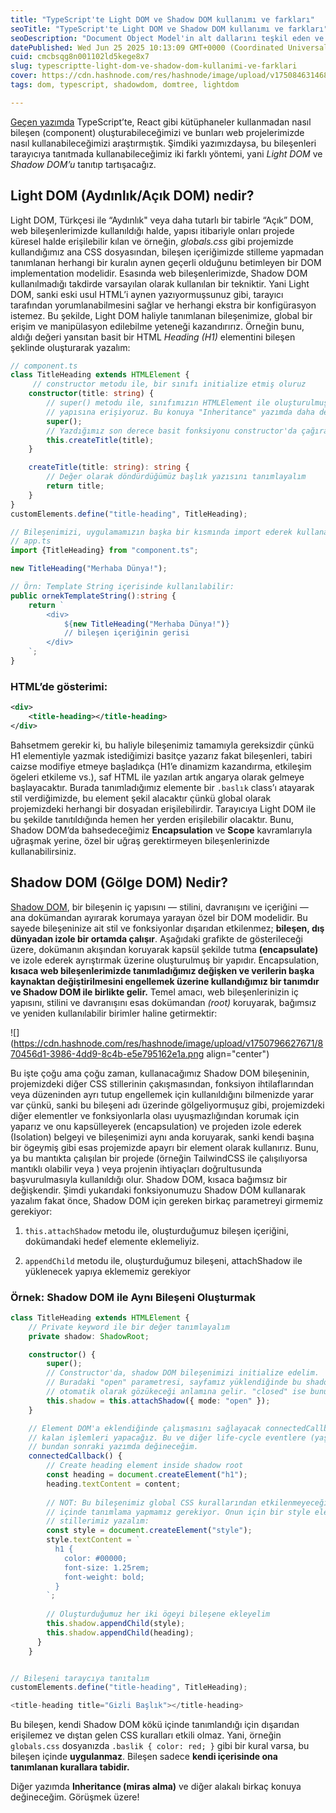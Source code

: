 ```yaml
---
title: "TypeScript'te Light DOM ve Shadow DOM kullanımı ve farkları"
seoTitle: "TypeScript'te Light DOM ve Shadow DOM kullanımı ve farkları"
seoDescription: "Document Object Model'in alt dallarını teşkil eden ve bileşenlerin uygulanmasıyla ilgili Light DOM ve Shadow DOM'un farklılıklarını tartışıyoruz."
datePublished: Wed Jun 25 2025 10:13:09 GMT+0000 (Coordinated Universal Time)
cuid: cmcbsqg8n001102ld5kege8x7
slug: typescriptte-light-dom-ve-shadow-dom-kullanimi-ve-farklari
cover: https://cdn.hashnode.com/res/hashnode/image/upload/v1750846314687/eac88c07-18b9-4f44-899a-14336342118c.png
tags: dom, typescript, shadowdom, domtree, lightdom

---
```


[Geçen yazımda](https://gokacinlar.hashnode.dev/typescript-ile-kutuphane-kullanmadan-class-based-component-sinif-tabanli-bilesen-olusturmak) TypeScript’te, React gibi kütüphaneler kullanmadan nasıl bileşen (component) oluşturabileceğimizi ve bunları web projelerimizde nasıl kullanabileceğimizi araştırmıştık. Şimdiki yazımızdaysa, bu bileşenleri tarayıcıya tanıtmada kullanabileceğimiz iki farklı yöntemi, yani *Light DOM* ve *Shadow DOM’u* tanıtıp tartışacağız.

## Light DOM (Aydınlık/Açık DOM) nedir?

Light DOM, Türkçesi ile “Aydınlık" veya daha tutarlı bir tabirle “Açık” DOM, web bileşenlerimizde kullanıldığı halde, yapısı itibariyle onları projede küresel halde erişilebilir kılan ve örneğin, *globals.css* gibi projemizde kullandığımız ana CSS dosyasından, bileşen içeriğimizde stilleme yapmadan tanımlanan herhangi bir kuralın aynen geçerli olduğunu betimleyen bir DOM implementation modelidir. Esasında web bileşenlerimizde, Shadow DOM kullanılmadığı takdirde varsayılan olarak kullanılan bir tekniktir. Yani Light DOM, sanki eski usul HTML’i aynen yazıyormuşsunuz gibi, tarayıcı tarafından yorumlanabilmesini sağlar ve herhangi ekstra bir konfigürasyon istemez. Bu şekilde, Light DOM haliyle tanımlanan bileşenimize, global bir erişim ve manipülasyon edilebilme yeteneği kazandırırız. Örneğin bunu, aldığı değeri yansıtan basit bir HTML *Heading (H1)* elementini bileşen şeklinde oluşturarak yazalım:

```typescript
// component.ts
class TitleHeading extends HTMLElement {
     // constructor metodu ile, bir sınıfı initialize etmiş oluruz
    constructor(title: string) {
        // super() metodu ile, sınıfımızın HTMLElement ile oluşturulmuş (extends'e dikkat edin)
        // yapısına erişiyoruz. Bu konuya "Inheritance" yazımda daha detaylı değineceğim
        super();
        // Yazdığımız son derece basit fonksiyonu constructor'da çağırarak initialize etmiş oluruz
        this.createTitle(title);
    }

    createTitle(title: string): string {
        // Değer olarak döndürdüğümüz başlık yazısını tanımlayalım
        return title;
    }
}
customElements.define("title-heading", TitleHeading);

// Bileşenimizi, uygulamamızın başka bir kısmında import ederek kullanabiliriz:
// app.ts
import {TitleHeading} from "component.ts";

new TitleHeading("Merhaba Dünya!");

// Örn: Template String içerisinde kullanılabilir:
public ornekTemplateString():string {
    return `
        <div>
            ${new TitleHeading("Merhaba Dünya!")}
            // bileşen içeriğinin gerisi
        </div>
    `;
}
```

### HTML’de gösterimi:

```xml
<div>
    <title-heading></title-heading>
</div>
```

Bahsetmem gerekir ki, bu haliyle bileşenimiz tamamıyla gereksizdir çünkü H1 elementiyle yazmak istediğimizi basitçe yazarız fakat bileşenleri, tabiri caizse modifiye etmeye başladıkça (H1’e dinamizm kazandırma, etkileşim ögeleri etkileme vs.), saf HTML ile yazılan artık angarya olarak gelmeye başlayacaktır. Burada tanımladığımız elemente bir `.baslık` class’ı atayarak stil verdiğimizde, bu element şekil alacaktır çünkü global olarak projemizdeki herhangi bir dosyadan erişilebilirdir. Tarayıcıya Light DOM ile bu şekilde tanıtıldığında hemen her yerden erişilebilir olacaktır. Bunu, Shadow DOM’da bahsedeceğimiz **Encapsulation** ve **Scope** kavramlarıyla uğraşmak yerine, özel bir uğraş gerektirmeyen bileşenlerinizde kullanabilirsiniz.

## Shadow DOM (Gölge DOM) Nedir?

[Shadow DOM](https://developer.mozilla.org/en-US/docs/Web/API/Web_components/Using_shadow_DOM), bir bileşenin iç yapısını — stilini, davranışını ve içeriğini — ana dokümandan ayırarak korumaya yarayan özel bir DOM modelidir. Bu sayede bileşeninize ait stil ve fonksiyonlar dışarıdan etkilenmez; **bileşen, dış dünyadan izole bir ortamda çalışır**. Aşağıdaki grafikte de gösterileceği üzere, dokümanın akışından koruyarak kapsül şekilde tutma **(encapsulate)** ve izole ederek ayrıştırmak üzerine oluşturulmuş bir yapıdır. Encapsulation, **kısaca web bileşenlerimizde tanımladığımız değişken ve verilerin başka kaynaktan değiştirilmesini engellemek üzerine kullandığımız bir tanımdır ve Shadow DOM ile birlikte gelir.** Temel amacı, web bileşenlerinizin iç yapısını, stilini ve davranışını esas dokümandan *(root)* koruyarak, bağımsız ve yeniden kullanılabilir birimler haline getirmektir:

![](https://cdn.hashnode.com/res/hashnode/image/upload/v1750796627671/870456d1-3986-4dd9-8c4b-e5e795162e1a.png align="center")

Bu işte çoğu ama çoğu zaman, kullanacağımız Shadow DOM bileşeninin, projemizdeki diğer CSS stillerinin çakışmasından, fonksiyon ihtilaflarından veya düzeninden ayrı tutup engellemek için kullanıldığını bilmenizde yarar var çünkü, sanki bu bileşeni adı üzerinde gölgeliyormuşuz gibi, projemizdeki diğer elementler ve fonksiyonlarla olası uyuşmazlığından korumak için yaparız ve onu kapsülleyerek (encapsulation) ve projeden izole ederek (Isolation) belgeyi ve bileşenimizi aynı anda koruyarak, sanki kendi başına bir ögeymiş gibi esas projemizde apayrı bir element olarak kullanırız. Bunu, ya bu mantıkta çalışılan bir projede (örneğin TailwindCSS ile çalışılıyorsa mantıklı olabilir veya ) veya projenin ihtiyaçları doğrultusunda başvurulmasıyla kullanıldığı olur. Shadow DOM, kısaca bağımsız bir değişkendir. Şimdi yukarıdaki fonksiyonumuzu Shadow DOM kullanarak yazalım fakat önce, Shadow DOM için gereken birkaç parametreyi girmemiz gerekiyor:

1. `this.attachShadow` metodu ile, oluşturduğumuz bileşen içeriğini, dokümandaki hedef elemente eklemeliyiz.
    
2. `appendChild` metodu ile, oluşturduğumuz bileşeni, attachShadow ile yüklenecek yapıya eklememiz gerekiyor
    

### Örnek: Shadow DOM ile Aynı Bileşeni Oluşturmak

```typescript
class TitleHeading extends HTMLElement {
    // Private keyword ile bir değer tanımlayalım
    private shadow: ShadowRoot;

    constructor() {
        super();
        // Constructor'da, shadow DOM bileşenimizi initialize edelim.
        // Buradaki "open" parametresi, sayfamız yüklendiğinde bu shadow dom elementinin
        // otomatik olarak gözükeceği anlamına gelir. "closed" ise bunun tersidir.
        this.shadow = this.attachShadow({ mode: "open" });
    }

    // Element DOM'a eklendiğinde çalışmasını sağlayacak connectedCallback fonksiyonu içinde
    // kalan işlemleri yapacağız. Bu ve diğer life-cycle eventlere (yaşam döngüsü olayları)
    // bundan sonraki yazımda değineceğim.
    connectedCallback() {
        // Create heading element inside shadow root
        const heading = document.createElement("h1");
        heading.textContent = content;
    
        // NOT: Bu bileşenimiz global CSS kurallarından etkilenmeyeceğinden, bileşen
        // içinde tanımlama yapmamız gerekiyor. Onun için bir style elementi oluşturup
        // stillerimiz yazalım:
        const style = document.createElement("style");
        style.textContent = `
          h1 {
            color: #00000;
            font-size: 1.25rem;
            font-weight: bold;
          }
        `;
    
        // Oluşturduğumuz her iki ögeyi bileşene ekleyelim
        this.shadow.appendChild(style);
        this.shadow.appendChild(heading);
      }
    }


// Bileşeni taraycıya tanıtalım
customElements.define("title-heading", TitleHeading);
```

```typescript
<title-heading title="Gizli Başlık"></title-heading>
```

Bu bileşen, kendi Shadow DOM kökü içinde tanımlandığı için dışarıdan erişilemez ve dıştan gelen CSS kuralları etkili olmaz. Yani, örneğin `globals.css` dosyanızda `.baslik { color: red; }` gibi bir kural varsa, bu bileşen içinde **uygulanmaz**. Bileşen sadece **kendi içerisinde ona tanımlanan kurallara tabidir.**

Diğer yazımda **Inheritance (miras alma)** ve diğer alakalı birkaç konuya değineceğim. Görüşmek üzere!